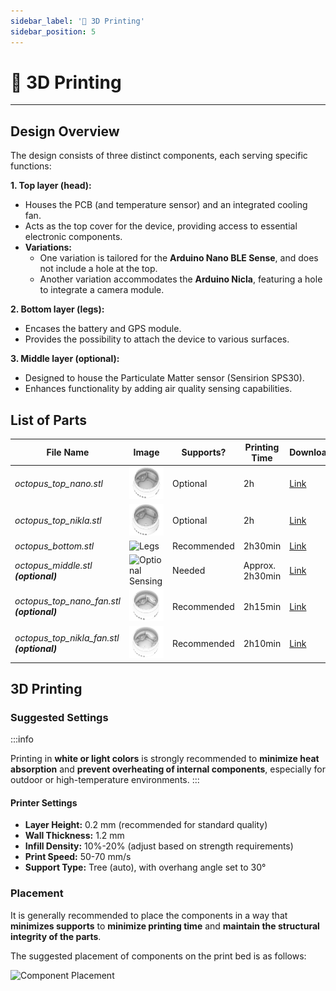 ```yaml
---
sidebar_label: '🔩 3D Printing'
sidebar_position: 5
---
```


# 🔩 3D Printing

---

## Design Overview

The design consists of three distinct components, each serving specific functions: 

**1. Top layer (head):**
- Houses the PCB (and temperature sensor) and an integrated cooling fan.
- Acts as the top cover for the device, providing access to essential electronic components.
- **Variations:**
     - One variation is tailored for the **Arduino Nano BLE Sense**, and does not include a hole at the top.
     - Another variation accommodates the **Arduino Nicla**, featuring a hole to integrate a camera module.


**2. Bottom layer (legs):** 
- Encases the battery and GPS module.
- Provides the possibility to attach the device to various surfaces.

**3.  Middle layer (optional):** 
- Designed to house the Particulate Matter sensor (Sensirion SPS30).
- Enhances functionality by adding air quality sensing capabilities.


## List of Parts



| File Name   | Image       | Supports?   | Printing Time   | Download    |
| ----------- | ----------- | ----------- | --------------- | ----------- |
| *octopus_top_nano.stl*      | ![Head](../../static/img/octopus-imgs/otopus_top-layer_perspective.png)     | Optional       |  2h           | [Link  ](https://github.com/MIT-Senseable-City-Lab/octopus-fabrication/blob/main/octopus_top_nano.stl)      |
| *octopus_top_nikla.stl*      | ![Head](../../static/img/octopus-imgs/otopus_top-layer-nikla_perspective.png)     | Optional       | 2h           | [Link  ](https://github.com/MIT-Senseable-City-Lab/octopus-fabrication/blob/main/octopus_top_nikla.stl)      |
| *octopus_bottom.stl*   |  ![Legs](../../static/img/octopus-imgs/otopus_bottom-layer_perspective.png)      | Recommended       | 2h30min          | [Link](https://github.com/MIT-Senseable-City-Lab/octopus-fabrication/blob/main/octopus_bottom.stl)        |
| *octopus_middle.stl **(optional)***  |  ![Optional Sensing](../../static/img/octopus-imgs/otopus_middle-layer_perspective.png)       | Needed      | Approx. 2h30min           | [Link](https://github.com/MIT-Senseable-City-Lab/octopus-fabrication/blob/main/octopus_middle.stl)        |
| *octopus_top_nano_fan.stl **(optional)***  |  ![Optional Sensing](../../static/img/octopus-imgs/otopus_top-layer_perspective_fan.png)       | Recommended      | 2h15min           | [Link](https://github.com/MIT-Senseable-City-Lab/octopus-fabrication/blob/main/octopus_top_nano_fan.stl)        |
| *octopus_top_nikla_fan.stl **(optional)***  |  ![Optional Sensing](../../static/img/octopus-imgs/otopus_top-layer-nikla_perspective_fan.png)       | Recommended       | 2h10min           | [Link](https://github.com/MIT-Senseable-City-Lab/octopus-fabrication/blob/main/octopus_top_nikla_fan.stl)        |



## 3D Printing 
### Suggested Settings

:::info

Printing in **white or light colors** is strongly recommended to **minimize heat absorption** and **prevent overheating of internal components**, especially for outdoor or high-temperature environments. 
:::


#### Printer Settings
- **Layer Height:** 0.2 mm (recommended for standard quality) 
- **Wall Thickness:** 1.2 mm
- **Infill Density:** 10%-20% (adjust based on strength requirements)
- **Print Speed:** 50-70 mm/s
- **Support Type:** Tree (auto), with overhang angle set to 30°


### Placement


It is generally recommended to place the components in a way that **minimizes supports** to **minimize printing time**  and **maintain the structural integrity of the parts**.

The suggested placement of components on the print bed is as follows: 


![Component Placement](../../static/img/printing-placement.png)

